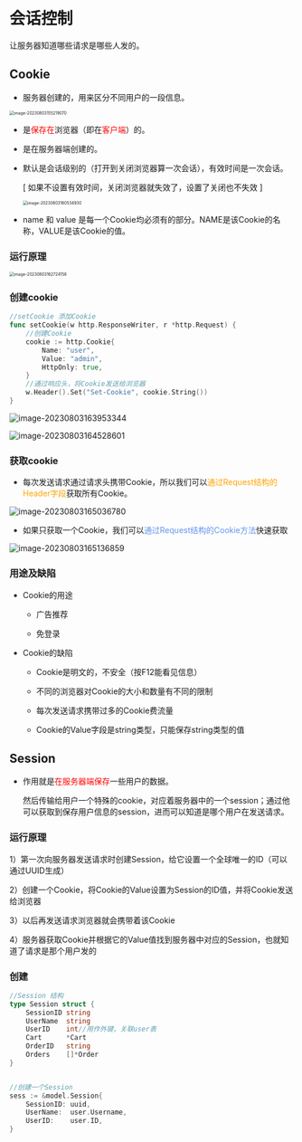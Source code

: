 









# 会话控制



让服务器知道哪些请求是哪些人发的。







## Cookie

- 服务器创建的，用来区分不同用户的一段信息。

<img src="https://cdn.jsdelivr.net/gh/Yyyyx0731/blog@img/img/202308031947602.png" alt="image-20230803155219070" style="zoom:50%;" />

- 是<font color='red'>保存在</font>浏览器（即在<font color='red'>客户端</font>）的。

- 是在服务器端创建的。

- 默认是会话级别的（打开到关闭浏览器算一次会话），有效时间是一次会话。

  [ 如果不设置有效时间，关闭浏览器就失效了，设置了关闭也不失效 ]

  <img src="https://cdn.jsdelivr.net/gh/Yyyyx0731/blog@img/img/202308031605154.png" alt="image-20230803160534930" style="zoom:50%;" />

- name 和 value 是每一个Cookie均必须有的部分。NAME是该Cookie的名称，VALUE是该Cookie的值。





### 运行原理

<img src="https://cdn.jsdelivr.net/gh/Yyyyx0731/blog@img/img/202308031947143.png" alt="image-20230803162724158" style="zoom:50%;" />





### 创建cookie

```go
//setCookie 添加Cookie
func setCookie(w http.ResponseWriter, r *http.Request) {
    //创建Cookie
    cookie := http.Cookie{
        Name: "user",
        Value: "admin",
        HttpOnly: true,
    }
    //通过响应头，将Cookie发送给浏览器
    w.Header().Set("Set-Cookie", cookie.String())
}
```



![image-20230803163953344](https://cdn.jsdelivr.net/gh/Yyyyx0731/blog@img/img/202308031947717.png)



![image-20230803164528601](https://cdn.jsdelivr.net/gh/Yyyyx0731/blog@img/img/202308031947598.png)





### 获取cookie

- 每次发送请求通过请求头携带Cookie，所以我们可以<font color='orange'>通过Request结构的Header字段</font>获取所有Cookie。

![image-20230803165036780](https://cdn.jsdelivr.net/gh/Yyyyx0731/blog@img/img/202308031947782.png)



- 如果只获取一个Cookie，我们可以<font color='cornflowerblue'>通过Request结构的Cookie方法</font>快速获取

![image-20230803165136859](https://cdn.jsdelivr.net/gh/Yyyyx0731/blog@img/img/202308031947492.png)





### 用途及缺陷

- Cookie的用途

  - 广告推荐

  - 免登录

- Cookie的缺陷

  - Cookie是明文的，不安全（按F12能看见信息）

  - 不同的浏览器对Cookie的大小和数量有不同的限制

  - 每次发送请求携带过多的Cookie费流量

  - Cookie的Value字段是string类型，只能保存string类型的值













## Session



- 作用就是<font color='red'>在服务器端保存</font>一些用户的数据。

  然后传输给用户一个特殊的cookie，对应着服务器中的一个session；通过他可以获取到保存用户信息的session，进而可以知道是哪个用户在发送请求。





### 运行原理

1）第一次向服务器发送请求时创建Session，给它设置一个全球唯一的ID（可以通过UUID生成）

2）创建一个Cookie，将Cookie的Value设置为Session的ID值，并将Cookie发送给浏览器

3）以后再发送请求浏览器就会携带着该Cookie

4）服务器获取Cookie并根据它的Value值找到服务器中对应的Session，也就知道了请求是那个用户发的





### 创建

```go
//Session 结构
type Session struct {
	SessionID string
	UserName  string
	UserID    int//用作外键，关联user表
	Cart      *Cart
	OrderID   string
	Orders    []*Order
}


//创建一个Session
sess := &model.Session{
	SessionID: uuid,
	UserName:  user.Username,
	UserID:    user.ID,
}
```





